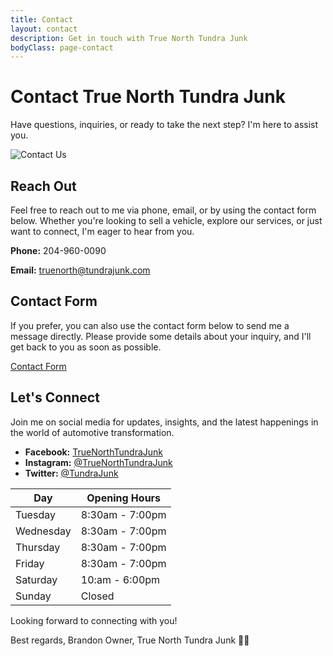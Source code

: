 ```yaml
---
title: Contact
layout: contact
description: Get in touch with True North Tundra Junk
bodyClass: page-contact
---
```


# Contact True North Tundra Junk

Have questions, inquiries, or ready to take the next step? I'm here to assist you.

![Contact Us](/images/contact-image.jpg)

## Reach Out

Feel free to reach out to me via phone, email, or by using the contact form below. Whether you're looking to sell a vehicle, explore our services, or just want to connect, I'm eager to hear from you.

**Phone:** 204-960-0090

**Email:** truenorth@tundrajunk.com

## Contact Form

If you prefer, you can also use the contact form below to send me a message directly. Please provide some details about your inquiry, and I'll get back to you as soon as possible.

[Contact Form](/contact-form) <!-- Replace with your actual contact form URL -->

## Let's Connect

Join me on social media for updates, insights, and the latest happenings in the world of automotive transformation.

- **Facebook:** [TrueNorthTundraJunk](https://www.facebook.com/TrueNorthTundraJunk)
- **Instagram:** [@TrueNorthTundraJunk](https://www.instagram.com/TrueNorthTundraJunk)
- **Twitter:** [@TundraJunk](https://www.twitter.com/TundraJunk)


| Day       | Opening Hours   |
| --------- | --------------- |
| Tuesday   | 8:30am - 7:00pm |
| Wednesday | 8:30am - 7:00pm |
| Thursday  | 8:30am - 7:00pm |
| Friday    | 8:30am - 7:00pm |
| Saturday  | 10:am - 6:00pm  |
| Sunday    | Closed          |

Looking forward to connecting with you!

Best regards,
Brandon
Owner, True North Tundra Junk
🚗🌟

